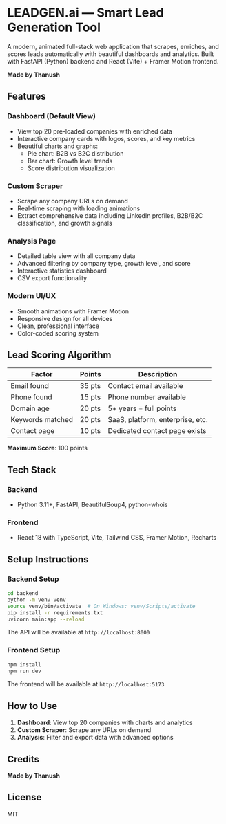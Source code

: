 # LEADGEN.ai — Smart Lead Generation Tool

A modern, animated full-stack web application that scrapes, enriches, and scores leads automatically with beautiful dashboards and analytics. Built with FastAPI (Python) backend and React (Vite) + Framer Motion frontend.

**Made by Thanush**

## Features

### Dashboard (Default View)
- View top 20 pre-loaded companies with enriched data
- Interactive company cards with logos, scores, and key metrics
- Beautiful charts and graphs:
  - Pie chart: B2B vs B2C distribution
  - Bar chart: Growth level trends
  - Score distribution visualization

### Custom Scraper
- Scrape any company URLs on demand
- Real-time scraping with loading animations
- Extract comprehensive data including LinkedIn profiles, B2B/B2C classification, and growth signals

### Analysis Page
- Detailed table view with all company data
- Advanced filtering by company type, growth level, and score
- Interactive statistics dashboard
- CSV export functionality

### Modern UI/UX
- Smooth animations with Framer Motion
- Responsive design for all devices
- Clean, professional interface
- Color-coded scoring system

## Lead Scoring Algorithm

| Factor | Points | Description |
|--------|--------|-------------|
| Email found | 35 pts | Contact email available |
| Phone found | 15 pts | Phone number available |
| Domain age | 20 pts | 5+ years = full points |
| Keywords matched | 20 pts | SaaS, platform, enterprise, etc. |
| Contact page | 10 pts | Dedicated contact page exists |

**Maximum Score**: 100 points

## Tech Stack

### Backend
- Python 3.11+, FastAPI, BeautifulSoup4, python-whois

### Frontend  
- React 18 with TypeScript, Vite, Tailwind CSS, Framer Motion, Recharts

## Setup Instructions

### Backend Setup

```bash
cd backend
python -m venv venv
source venv/bin/activate  # On Windows: venv/Scripts/activate
pip install -r requirements.txt
uvicorn main:app --reload
```

The API will be available at `http://localhost:8000`

### Frontend Setup

```bash
npm install
npm run dev
```

The frontend will be available at `http://localhost:5173`

## How to Use

1. **Dashboard**: View top 20 companies with charts and analytics
2. **Custom Scraper**: Scrape any URLs on demand
3. **Analysis**: Filter and export data with advanced options

## Credits

**Made by Thanush**

## License

MIT
